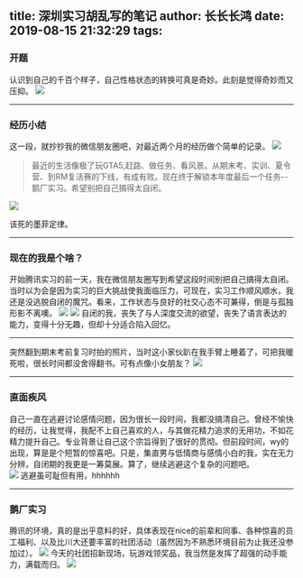 title: 深圳实习胡乱写的笔记
author: 长长长鸿
date: 2019-08-15 21:32:29
tags:
---
### 开题
认识到自己的千百个样子，自己性格状态的转换可真是奇妙。此刻是觉得奇妙而又压抑。
![](/images/summer_2019/img02.jpg)


***
### 经历小结
这一段，就抄抄我的微信朋友圈吧，对最近两个月的经历做个简单的记录。
![](/images/summer_2019/img07.jpg)

>最近的生活像极了玩GTA5,赶路、做任务、看风景。从期末考、实训、夏令营、到RM复活赛的下线，有成有败。现在终于解锁本年度最后一个任务--鹅厂实习。希望别把自己搞得太自闭。

![](/images/summer_2019/img05.jpg)

该死的墨菲定律。
***
### 现在的我是个啥？
开始腾讯实习的前一天，我在微信朋友圈写到希望这段时间别把自己搞得太自闭。当时以为会是因为实习的巨大挑战使我面临压力，可现在，实习工作顺风顺水，我还是没逃脱自闭的魔咒。看来，工作状态与良好的社交心态不可兼得，倒是与孤独形影不离噢。
![](/images/summer_2019/img08.jpg)
![](/images/summer_2019/img04.jpg)
自闭的我，丧失了与人深度交流的欲望，丧失了语言表达的能力，变得十分无趣，但却十分适合陷入回忆。

***
突然翻到期末考前复习时拍的照片，当时这小家伙趴在我手臂上睡着了，可把我暖死啦，很长时间都没舍得翻书。可有点像小女朋友？
![](/images/summer_2019/img09.jpg)

***
### 直面疾风
自己一直在逃避讨论感情问题，因为很长一段时间，我都没搞清自己。曾经不愉快的经历，让我觉得，我配不上自己喜欢的人，与其做花精力追求的无用功，不如花精力提升自己。专业背景让自己这个宗旨得到了很好的贯彻。但前段时间，wy的出现，算是是个短暂的惊喜吧。只是，集直男与低情商与感情小白的我，实在无力分辨，自闭期的我更是一筹莫展。算了，继续逃避这个复杂的问题吧。  
![](/images/summer_2019/img06.jpg)
逃避虽可耻但有用，hhhhhh

***
### 鹅厂实习
腾讯的环境，真的是出乎意料的好，具体表现在nice的前辈和同事、各种惊喜的员工福利、以及比川大还要丰富的社团活动（虽然因为不熟悉环境目前为止我还没参加过）。
![](/images/summer_2019/img01.jpg)
今天的社团招新现场，玩游戏领奖品，我当然是发挥了超强的动手能力，满载而归。
![](/images/summer_2019/img03.jpg)